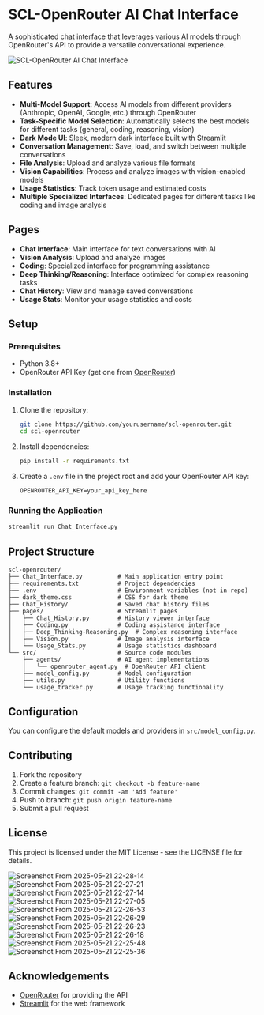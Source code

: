# SCL-OpenRouter AI Chat Interface

A sophisticated chat interface that leverages various AI models through OpenRouter's API to provide a versatile conversational experience.

![SCL-OpenRouter AI Chat Interface](https://raw.githubusercontent.com/username/scl-openrouter/main/assets/screenshot.png)

## Features

- **Multi-Model Support**: Access AI models from different providers (Anthropic, OpenAI, Google, etc.) through OpenRouter
- **Task-Specific Model Selection**: Automatically selects the best models for different tasks (general, coding, reasoning, vision)
- **Dark Mode UI**: Sleek, modern dark interface built with Streamlit
- **Conversation Management**: Save, load, and switch between multiple conversations
- **File Analysis**: Upload and analyze various file formats
- **Vision Capabilities**: Process and analyze images with vision-enabled models
- **Usage Statistics**: Track token usage and estimated costs
- **Multiple Specialized Interfaces**: Dedicated pages for different tasks like coding and image analysis

## Pages

- **Chat Interface**: Main interface for text conversations with AI
- **Vision Analysis**: Upload and analyze images
- **Coding**: Specialized interface for programming assistance
- **Deep Thinking/Reasoning**: Interface optimized for complex reasoning tasks
- **Chat History**: View and manage saved conversations
- **Usage Stats**: Monitor your usage statistics and costs

## Setup

### Prerequisites

- Python 3.8+
- OpenRouter API Key (get one from [OpenRouter](https://openrouter.ai))

### Installation

1. Clone the repository:
   ```bash
   git clone https://github.com/yourusername/scl-openrouter.git
   cd scl-openrouter
   ```

2. Install dependencies:
   ```bash
   pip install -r requirements.txt
   ```

3. Create a `.env` file in the project root and add your OpenRouter API key:
   ```
   OPENROUTER_API_KEY=your_api_key_here
   ```

### Running the Application

```bash
streamlit run Chat_Interface.py
```

## Project Structure

```
scl-openrouter/
├── Chat_Interface.py          # Main application entry point
├── requirements.txt           # Project dependencies
├── .env                       # Environment variables (not in repo)
├── dark_theme.css             # CSS for dark theme
├── Chat_History/              # Saved chat history files
├── pages/                     # Streamlit pages
│   ├── Chat_History.py        # History viewer interface
│   ├── Coding.py              # Coding assistance interface
│   ├── Deep_Thinking-Reasoning.py  # Complex reasoning interface
│   ├── Vision.py              # Image analysis interface
│   └── Usage_Stats.py         # Usage statistics dashboard
└── src/                       # Source code modules
    ├── agents/                # AI agent implementations
    │   └── openrouter_agent.py  # OpenRouter API client
    ├── model_config.py        # Model configuration
    ├── utils.py               # Utility functions
    └── usage_tracker.py       # Usage tracking functionality
```

## Configuration

You can configure the default models and providers in `src/model_config.py`.

## Contributing

1. Fork the repository
2. Create a feature branch: `git checkout -b feature-name`
3. Commit changes: `git commit -am 'Add feature'`
4. Push to branch: `git push origin feature-name`
5. Submit a pull request

## License

This project is licensed under the MIT License - see the LICENSE file for details.


![Screenshot From 2025-05-21 22-28-14](https://github.com/user-attachments/assets/98c529d9-5adf-4780-8a58-27f52dc36508)
![Screenshot From 2025-05-21 22-27-21](https://github.com/user-attachments/assets/26c658ab-8b28-46a9-bdb0-a62150dfd8d4)
![Screenshot From 2025-05-21 22-27-14](https://github.com/user-attachments/assets/e619882a-dd25-4c8d-9017-e1705d2ec5bb)
![Screenshot From 2025-05-21 22-27-05](https://github.com/user-attachments/assets/492c25bb-4ce9-43a1-b76a-bece9bf5d166)
![Screenshot From 2025-05-21 22-26-53](https://github.com/user-attachments/assets/f6ab39df-4c4e-4086-a8d6-72d031c71b15)
![Screenshot From 2025-05-21 22-26-29](https://github.com/user-attachments/assets/040a3a7b-d635-4759-a23b-bb82e4c39795)
![Screenshot From 2025-05-21 22-26-23](https://github.com/user-attachments/assets/676fc747-db53-4126-af64-ce3686e3d944)
![Screenshot From 2025-05-21 22-26-18](https://github.com/user-attachments/assets/6501d477-eb6d-47b5-aee0-c43abd732e9a)
![Screenshot From 2025-05-21 22-25-48](https://github.com/user-attachments/assets/b96aacea-193c-4669-a298-210bc46c11dc)
![Screenshot From 2025-05-21 22-25-36](https://github.com/user-attachments/assets/e2fcee93-4663-4e6e-a1c9-69a423a216de)

## Acknowledgements

- [OpenRouter](https://openrouter.ai) for providing the API
- [Streamlit](https://streamlit.io) for the web framework
